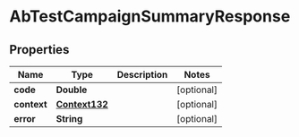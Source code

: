 
# AbTestCampaignSummaryResponse

## Properties
Name | Type | Description | Notes
------------ | ------------- | ------------- | -------------
**code** | **Double** |  |  [optional]
**context** | [**Context132**](Context132.md) |  |  [optional]
**error** | **String** |  |  [optional]



